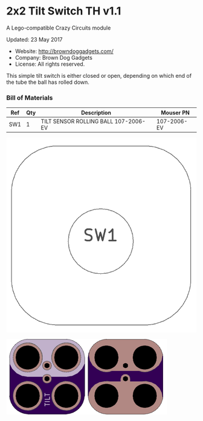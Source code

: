 <!--- start title --->
# 2x2 Tilt Switch TH v1.1
A Lego-compatible Crazy Circuits module

Updated: 23 May 2017
- Website: http://browndoggadgets.com/
- Company: Brown Dog Gadgets
- License: All rights reserved.
<!--- end title --->

This simple tilt switch is either closed or open, depending on which end of the tube the ball has rolled down.

<!--- bom start --->
### Bill of Materials

|Ref|Qty|Description|Mouser PN|
|---|---|-----------|------|
|SW1|1|TILT SENSOR ROLLING BALL 107-2006-EV|107-2006-EV|


<!--- bom end --->
![Assembly Diagram](assembly.png)

![Gerber Preview](preview.png)

